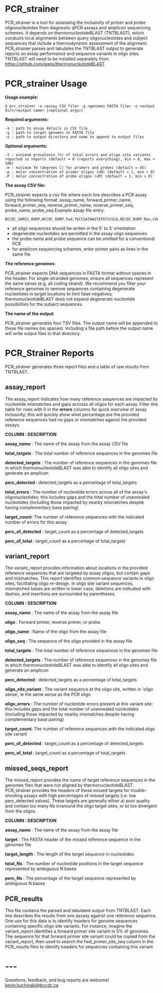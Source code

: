# PCR_strainer
PCR_strainer is a tool for assessing the inclusivity of primer and probe oligonucleotides from diagnostic qPCR assays and amplicon sequencing schemes. It depends on thermonucleotideBLAST (TNTBLAST), which conducts local alignments between query oligonucleotides and subject sequences that include a thermodynamic assessment of the alignment. PCR_strainer parses and tabulates the TNTBLAST output to generate reports on assay performance and sequence variants in oligo sites. TNTBLAST will need to be installed separately from: https://github.com/jgans/thermonucleotideBLAST

# PCR_strainer Usage
<b>Usage example:</b>
```
$ pcr_strainer -a <assay CSV file> -g <genomes FASTA file> -o <output dir>/<output name> [<optional args>]
```
<b>Required arguments:</b>

	-a : path to assay details in CSV file
	-g : path to target genomes in FASTA file
	-o : path to output directory and name to append to output files

<b>Optional arguments:</b>

	-t : minimum prevalence (%) of total errors and oligo site variants reported in reports (default = 0 (reports everything), min > 0, max < 100)
	-m : minimum Tm (degrees C) for primers and probes (default = 45)
	-p : molar concentration of primer oligos (uM) (default = 1, min > 0)
	-P : molar concentration of probe oligos (uM) (default = 1, min > 0)

<b>The assay CSV file:</b>

PCR_strainer expects a csv file where each line describes a PCR assay using the following format: 
assay_name, forward_primer_name, forward_primer_seq, reverse_primer_name, reverse_primer_seq, probe_name, probe_seq
Example assay file entry:
```
BCCDC_SARS2_RdRP,BCCDC_RdRP_Fwd,TGCCGATAAGTATGTCCGCA,BCCDC_RdRP_Rev,CAGCATCGTCAGAGAGTATCATCATT,BCCDC_RdRP_Probe,TTGACACAGACTTTGTGAATG
```
  * all oligo sequences should be writen in the 5' to 3' orientation
  * degenerate nucleotides are permitted in the assay oligo sequences
  * the probe name and probe sequence can be omitted for a conventional PCR
  * for amplicon sequencing schemes, enter primer pairs as lines in the same file

<b>The reference genomes</b>: 

PCR_strainer expects DNA sequences in FASTA format without spaces in the header. For single-stranded genomes, ensure all sequences represent the same sense (e.g. all coding strand). We recommend you filter your reference genomes to remove sequences containing degenerate nucleotides in target locations to limit false negatives; thermonucleotideBLAST does not expand degenerate nucleotide possibilities for the subject sequences.

<b>The name of the output</b>: 

PCR_strainer generates four TSV files. The output name will be appended to these file names (no spaces). Including a file path before the output name will write output files to that directory.

# PCR_Strainer Reports
PCR_strainer generates three report files and a table of raw results from TNTBLAST.

## assay_report
The assay_report indicates how many reference sequences are impacted by nucleotide mismatches and gaps acrosss all oligos for each assay. Filter this table for rows with 0 in the <b>errors</b> columns for quick overview of assay inclusivity; this will quickly show what percentage are the provided reference sequences had no gaps or mismatches against the provided assays.

<b>COLUMN : DESCRIPTION

  assay_name</b> : The name of the assay from the assay CSV file

  <b>total_targets</b> : The total number of reference sequences in the genomes file

  <b>detected_targets</b> : The number of reference sequences in the genomes file in which thermonucleotideBLAST was able to identify all oligo sites and generate an amplicon

  <b>perc_detected</b> : detected_targets as a percentage of total_targets

  <b>total_errors</b> : The number of nucleotide errors across all of the assay's oligonucleotides; this includes gaps and the total number of unannealed nucleotides (including those impacted by nearby mismatches despite having complementary base pairing)

  <b>target_count</b>: The number of reference sequences with the indicated number of errors for this assay

  <b>perc_of_detected</b> : target_count as a percentage of detected_targets
  
  <b>perc_of_total</b> : target_count as a percentage of total_targets

## variant_report
The variant_report provides information about locations in the provided reference sequences that are targeted by assay oligos, but contain gaps and mismatches. This report identifies common sequence variants in oligo sites, facilitating oligo re-design. In oligo site variant sequences, mismatched bases are written in lower case, deletions are indicated with dashes, and insertions are surrounded by parentheses. 

<b>COLUMN : DESCRIPTION

  assay_name</b> : The name of the assay from the assay file
  
  <b>oligo</b> : Forward primer, reverse primer, or probe
  
  <b>oligo_name</b> : Name of the oligo from the assay file
  
  <b>oligo_seq</b> : The sequence of the oligo provided in the assay file

  <b>total_targets</b> : The total number of reference sequences in the genomes file

  <b>detected_targets</b> : The number of reference sequences in the genomes file in which thermonucleotideBLAST was able to identify all oligo sites and generate an amplicon

  <b>perc_detected</b> : detected_targets as a percentage of total_targets

  <b>oligo_site_variant</b> : The variant sequence at the oligo site, written in 'oligo sense', ie the same sense as the PCR oligo
  
  <b>oligo_errors</b> : The number of nucleotide errors present at this variant site; this includes gaps and the total number of unannealed nucleotides (including those impacted by nearby mismatches despite having complementary base pairing)

  <b>target_count</b>: The number of reference sequences with the indicated oligo site variant

  <b>perc_of_detected</b> : target_count as a percentage of detected_targets
  
  <b>perc_of_total</b> : target_count as a percentage of total_targets

## missed_seqs_report
The missed_report provides the name of target reference sequences in the genomes files that were not aligned by thermonucleotideBLAST. PCR_strainer provides the headers of these missed targets for trouble-shooting assays with high percentages of missed targets (i.e. low perc_detected values). These targets are generally either a) poor quality and contain too many Ns in/around the oligo target sites, or b) too divergent from the oligos.

<b>COLUMN : DESCRIPTION

  assay_name</b> : The name of the assay from the assay file
  
  <b>target</b> : The FASTA header of the missed reference sequence in the genomes file
  
  <b>target_length</b> : The length of the target sequence in nucleotides

  <b>total_Ns</b> : The number of nucleotide positions in the target sequence represented by ambiguous N bases
  
  <b>perc_Ns</b> : The percentage of the target sequence represented by ambiguous N bases

## PCR_results
This  file contains the parsed and tabulated output from TNTBLAST. Each line describes the results from one assasy against one reference sequence. One use for this data is to identify headers for genome sequences containing specific oligo site variants. For instance, imagine the variant_report identifies a forward primer site variant in 5% of genomes. The sequence for that forward primer site variant could be copied from the variant_report, then used to search the fwd_primer_site_seq column in the PCR_results files to identify headers for sequences containing this variant.

# ---
Questions, feedback, and bug reports are welcome! kevin.kuchinski@bccdc.ca
